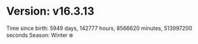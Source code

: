 # Version: v16.3.13
Time since birth: 5949 days, 142777 hours, 8566620 minutes, 513997200 seconds
Season: Winter ❄️
